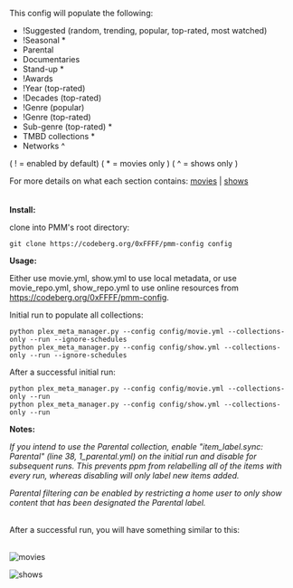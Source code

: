 This config will populate the following:

- !Suggested (random, trending, popular, top-rated, most watched)
- !Seasonal *
- Parental
- Documentaries
- Stand-up *
- !Awards
- !Year (top-rated)
- !Decades (top-rated)
- !Genre (popular)
- !Genre (top-rated)
- Sub-genre (top-rated) *
- TMBD collections *
- Networks ^

( ! = enabled by default)
( * = movies only )
( ^ = shows only )


For more details on what each section contains: [movies](MOVIES.md) | [shows](SHOWS.md)
<br/>
<br/>
<br/>
**Install:**

clone into PMM's root directory:
```
git clone https://codeberg.org/0xFFFF/pmm-config config
```

**Usage:**

Either use movie.yml, show.yml to use local metadata, or use movie_repo.yml, show_repo.yml to use online resources from https://codeberg.org/0xFFFF/pmm-config.

Initial run to populate all collections:
```
python plex_meta_manager.py --config config/movie.yml --collections-only --run --ignore-schedules
python plex_meta_manager.py --config config/show.yml --collections-only --run --ignore-schedules
```
After a successful initial run:

```
python plex_meta_manager.py --config config/movie.yml --collections-only --run
python plex_meta_manager.py --config config/show.yml --collections-only --run
```

**Notes:**

*If you intend to use the Parental collection, enable "item_label.sync: Parental" (line 38, 1_parental.yml) on the initial run and disable for subsequent runs. This prevents ppm from relabelling all of the items with every run, whereas disabling will only label new items added.*

*Parental filtering can be enabled by restricting a home user to only show content that has been designated the Parental label.*



<br/>
After a successful run, you will have something similar to this:
<br/>
<br/>

![movies](https://images2.imgbox.com/f5/87/1olEU9Sl_o.png)
<br/>
  
![shows](https://images2.imgbox.com/dd/fc/cG7v2z2i_o.png)
